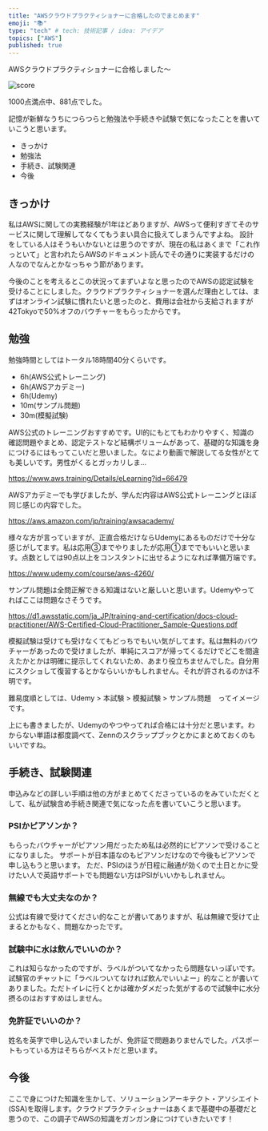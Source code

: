 ```yaml
---
title: "AWSクラウドプラクティショナーに合格したのでまとめます"
emoji: "📚"
type: "tech" # tech: 技術記事 / idea: アイデア
topics: ["AWS"]
published: true
---
```


AWSクラウドプラクティショナーに合格しました〜

![score](https://i.gyazo.com/94e8a969ff44a2f88e7cb3101d27d41b.png)

1000点満点中、881点でした。

記憶が新鮮なうちにつらつらと勉強法や手続きや試験で気になったことを書いていこうと思います。

- きっかけ
- 勉強法
- 手続き、試験関連
- 今後

## きっかけ

私はAWSに関しての実務経験が1年ほどありますが、AWSって便利すぎてそのサービスに関して理解してなくてもうまい具合に扱えてしまうんですよね。
設計をしている人はそうもいかないとは思うのですが、現在の私はあくまで「これ作っといて」と言われたらAWSのドキュメント読んでその通りに実装するだけの人なのでなんとかなっちゃう節があります。

今後のことを考えるとこの状況ってまずいよなと思ったのでAWSの認定試験を受けることにしました。クラウドプラクティショナーを選んだ理由としては、まずはオンライン試験に慣れたいと思ったのと、費用は会社から支給されますが42Tokyoで50%オフのバウチャーをもらったからです。

## 勉強

勉強時間としてはトータル18時間40分くらいです。

- 6h(AWS公式トレーニング)
- 6h(AWSアカデミー)
- 6h(Udemy)
- 10m(サンプル問題)
- 30m(模擬試験)

AWS公式のトレーニングおすすめです。UI的にもとてもわかりやすく、知識の確認問題やまとめ、認定テストなど結構ボリュームがあって、基礎的な知識を身につけるにはもってこいだと思いました。なにより動画で解説してる女性がとても美しいです。男性がくるとガッカリしま…

https://www.aws.training/Details/eLearning?id=66479

AWSアカデミーでも学びましたが、学んだ内容はAWS公式トレーニングとほぼ同じ感じの内容でした。

https://aws.amazon.com/jp/training/awsacademy/

様々な方が言っていますが、正直合格だけならUdemyにあるものだけで十分な感じがしてます。私は応用③までやりましたが応用①まででもいいと思います。点数としては90点以上をコンスタントに出せるようになれば準備万端です。

https://www.udemy.com/course/aws-4260/

サンプル問題は全問正解できる知識はないと厳しいと思います。Udemyやってればここは問題なさそうです。

https://d1.awsstatic.com/ja_JP/training-and-certification/docs-cloud-practitioner/AWS-Certified-Cloud-Practitioner_Sample-Questions.pdf

模擬試験は受けても受けなくてもどっちでもいい気がしてます。私は無料のバウチャーがあったので受けましたが、単純にスコアが帰ってくるだけでどこを間違えたかとかは明確に提示してくれないため、あまり役立ちませんでした。自分用にスクショして復習するとかならいいかもしれません。それが許されるのかは不明です。

難易度順としては、Udemy > 本試験 > 模擬試験 > サンプル問題　ってイメージです。

上にも書きましたが、Udemyのやつやってれば合格には十分だと思います。わからない単語は都度調べて、Zennのスクラップブックとかにまとめておくのもいいですね。

## 手続き、試験関連

申込みなどの詳しい手順は他の方がまとめてくださっているのをみていただくとして、私が試験含め手続き関連で気になった点を書いていこうと思います。

### PSIかピアソンか？

もらったバウチャーがピアソン用だったため私は必然的にピアソンで受けることになりました。
サポートが日本語なのもピアソンだけなので今後もピアソンで申し込もうと思います。
ただ、PSIのほうが日程に融通が効くので土日とかに受けたい人で英語サポートでも問題ない方はPSIがいいかもしれません。

### 無線でも大丈夫なのか？

公式は有線で受けてください的なことが書いてありますが、私は無線で受けて止まるとかもなく、問題なかったです。

### 試験中に水は飲んでいいのか？

これは知らなかったのですが、ラベルがついてなかったら問題ないっぽいです。
試験官のチャットに「ラベルついてなければ飲んでいいよー」的なことが書いてありました。ただトイレに行くとかは確かダメだった気がするので試験中に水分摂るのはおすすめはしません。

### 免許証でいいのか？

姓名を英字で申し込んでいましたが、免許証で問題ありませんでした。パスポートもっている方はそちらがベストだと思います。

## 今後

ここで身につけた知識を生かして、ソリューションアーキテクト・アソシエイト(SSA)を取得します。クラウドプラクティショナーはあくまで基礎中の基礎だと思うので、この調子でAWSの知識をガンガン身につけていきたいです！







